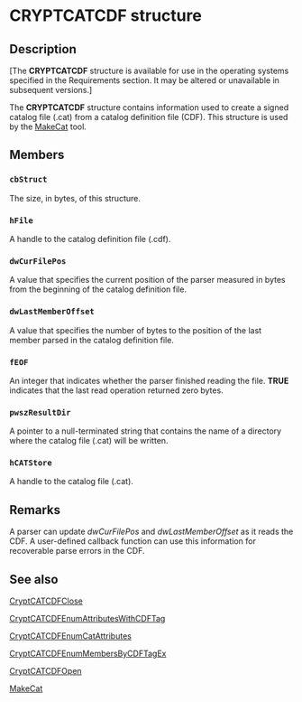 # CRYPTCATCDF structure

## Description

[The **CRYPTCATCDF** structure is available for use in the operating systems specified in the Requirements section. It may be altered or unavailable in subsequent versions.]

The **CRYPTCATCDF** structure contains information used to create a signed catalog file (.cat) from a catalog definition file (CDF). This structure is used by the [MakeCat](https://learn.microsoft.com/windows/desktop/SecCrypto/makecat) tool.

## Members

### `cbStruct`

The size, in bytes, of this structure.

### `hFile`

A handle to the catalog definition file (.cdf).

### `dwCurFilePos`

A value that specifies the current position of the parser measured in bytes from the beginning of the catalog definition file.

### `dwLastMemberOffset`

A value that specifies the number of bytes to the position of the last member parsed in the catalog definition file.

### `fEOF`

An integer that indicates whether the parser finished reading the file. **TRUE** indicates that the last read operation returned zero bytes.

### `pwszResultDir`

A pointer to a null-terminated string that contains the name of a directory where the catalog file (.cat) will be written.

### `hCATStore`

A handle to the catalog file (.cat).

## Remarks

A parser can update *dwCurFilePos* and *dwLastMemberOffset* as it reads the CDF. A user-defined callback function can use this information for recoverable parse errors in the CDF.

## See also

[CryptCATCDFClose](https://learn.microsoft.com/windows/desktop/api/mscat/nf-mscat-cryptcatcdfclose)

[CryptCATCDFEnumAttributesWithCDFTag](https://learn.microsoft.com/windows/desktop/SecCrypto/cryptcatcdfenumattributeswithcdftag)

[CryptCATCDFEnumCatAttributes](https://learn.microsoft.com/windows/desktop/api/mscat/nf-mscat-cryptcatcdfenumcatattributes)

[CryptCATCDFEnumMembersByCDFTagEx](https://learn.microsoft.com/windows/desktop/SecCrypto/cryptcatcdfenummembersbycdftagex)

[CryptCATCDFOpen](https://learn.microsoft.com/windows/desktop/api/mscat/nf-mscat-cryptcatcdfopen)

[MakeCat](https://learn.microsoft.com/windows/desktop/SecCrypto/makecat)